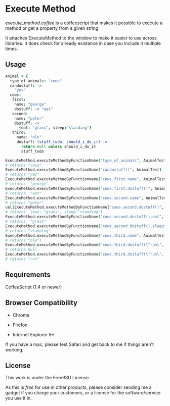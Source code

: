 # Execute Method 

*execute_method.coffee* is a coffeescript that makes it possible to execute a method or get a property from a given string

It attaches ExecuteMethod to the window to make it easier to use across libraries. It does check for already existance in case you include it multiple times.

## Usage

```coffeescript
Animal = {
  type_of_animals: "cows"
  candostuff: ->
    "yes"
  cows:
   first:
    name: "george"
    dostuff: -> "eat"
   second:
    name: "peter"
    dostuff: ->
      {eat: "grass", sleep:"standing"}
   third:
     name: "ole"
     dostuff: (stuff_todo, should_i_do_it) ->
       return null unless should_i_do_it 
       stuff_todo

ExecuteMethod.executeMethodByFunctionName("type_of_animals", AnimalTest)             
# returns "cows"
ExecuteMethod.executeMethodByFunctionName("candostuff()", AnimalTest)                
# returns "yes"
ExecuteMethod.executeMethodByFunctionName("cows.first.name", AnimalTest)             
# returns  "george"
ExecuteMethod.executeMethodByFunctionName("cows.first.dostuff()", AnimalTest)        
# returns  "eat"
ExecuteMethod.executeMethodByFunctionName("cows.second.name", AnimalTest)            
# returns "peter"
ual(ExecuteMethod.executeMethodByFunctionName("cows.second.dostuff()", AnimalTest)   
# returns  {eat: "grass", sleep:"standing"}
ExecuteMethod.executeMethodByFunctionName("cows.second.dostuff().eat", AnimalTest)   
# returns  "grass"
ExecuteMethod.executeMethodByFunctionName("cows.second.dostuff().sleep", AnimalTest) 
# returns "standing"
ExecuteMethod.executeMethodByFunctionName("cows.third.name", AnimalTest)             
# returns "ole")
ExecuteMethod.executeMethodByFunctionName("cows.third.dostuff(\"run\", false)", AnimalTest) 
# returns null
ExecuteMethod.executeMethodByFunctionName("cows.third.dostuff(\"run\", true)", AnimalTest)  
# returns "run"

```

## Requirements

CoffeeScript (1.4 or newer)

## Browser Compatibility

* Chrome

* Firefox

* Internet Explorer 8+

If you have a mac, please test Safari and get back to me if things aren't working.

## License

This work is under the FreeBSD License.

As this is *free* for use in other products, please consider sending me a gadget if you charge your customers, or a license for the software/service you use it in. 